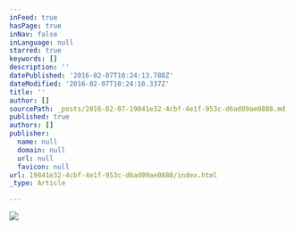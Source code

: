 ```yaml
---
inFeed: true
hasPage: true
inNav: false
inLanguage: null
starred: true
keywords: []
description: ''
datePublished: '2016-02-07T10:24:13.788Z'
dateModified: '2016-02-07T10:24:10.337Z'
title: ''
author: []
sourcePath: _posts/2016-02-07-19841e32-4cbf-4e1f-953c-d6ad09ae0888.md
published: true
authors: []
publisher:
  name: null
  domain: null
  url: null
  favicon: null
url: 19841e32-4cbf-4e1f-953c-d6ad09ae0888/index.html
_type: Article

---
```

![](https://s3-us-west-2.amazonaws.com/the-grid-img/p/812d6f382574921114e81e8cc3873ad2a8bbef3e.gif)